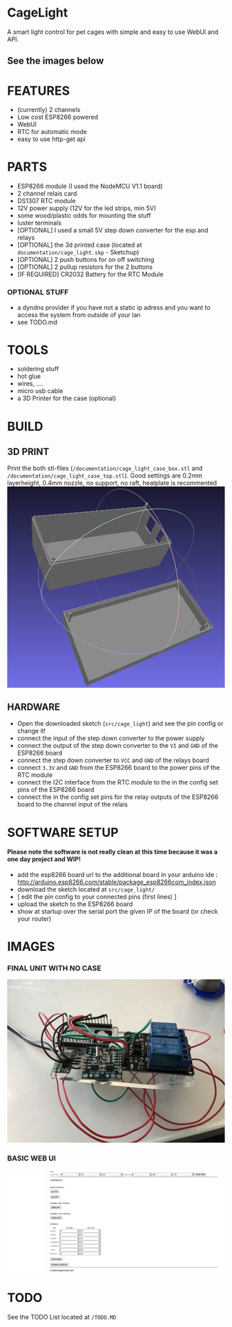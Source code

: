 # CageLight
A smart light control for pet cages with simple and easy to use WebUI and API.

## See the images below




# FEATURES
* (currently) 2 channels
* Low cost ESP8266 powered
* WebUI
* RTC for automatic mode
* easy to use http-get api

# PARTS
* ESP8266 module (I used the NodeMCU V1.1 board)
* 2 channel relais card
* DS1307 RTC module
* 12V power supply (12V for the led strips, min 5V)
* some wood/plastic odds for mounting the stuff
* luster terminals
* [OPTIONAL] I used a small 5V step down converter for the esp and relays
* [OPTIONAL] the 3d printed case (located at `documentation/cage_light.skp` - Sketchup)
* [OPTIONAL] 2 push buttons for on off switching
* [OPTIONAL] 2 pullup resistors for the 2 buttons
* [IF REQUIRED] CR2032 Battery for the RTC Module

### OPTIONAL STUFF
* a dyndns provider if you have not a static ip adress and you want to access the system from outside of your lan
* see TODO.md

# TOOLS
* soldering stuff
* hot glue
* wires, ....
* micro usb cable
* a 3D Printer for the case (optional)


# BUILD

## 3D PRINT
Print the both stl-files (`/documentation/cage_light_case_box.stl` and `/documentation/cage_light_case_top.stl`). Good settings are 0.2mm layerheight,  0.4mm nozzle, no support, no raft, heatplate is recommented
![Gopher image](/documentation/images/cg_box.png)

## HARDWARE
* Open the downloaded sketch (`src/cage_light`) and see the pin config or change it!
* connect the input of the step down converter to the power supply
* connect the output of the step down converter to the `VI` and `GND` of the ESP8266 board
* connect the step down converter to `VCC` and `GND` of the relays board
* connect `3.3V` and `GND` from the ESP8266 board to the power pins of the RTC module
* connect the I2C interface from the RTC module to the in the config set pins of the ESP8266 board
* connect the in the config set pins for the relay outputs of the ESP8266 board to the channel input of the relais


# SOFTWARE SETUP
#### Please note the software is not really clean at this time because it was a one day project and WIP!
* add the esp8266 board url to the additional board in your arduino ide :  http://arduino.esp8266.com/stable/package_esp8266com_index.json
* download the sketch located at `src/cage_light/`
* [ edit the pin config to your connected pins (first lines) ]
* upload the sketch to the ESP8266 board
* show at startup over the serial port the given IP of the board (or check your router)

# IMAGES
### FINAL UNIT WITH NO CASE
![Gopher image](/documentation/images/final_build.jpeg)
### BASIC WEB UI
![Gopher image](/documentation/images/webui.png)

# TODO
See the TODO List located at `/TODO.MD`
